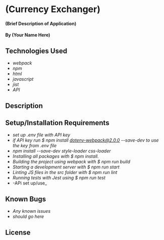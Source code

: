 # (Currency Exchanger)

#### (Brief Description of Application)

#### By (Your Name Here)

## Technologies Used

* _webpack_
* _npm_
* _html_
* _javascript_
* _jist_
* _API_


## Description

## Setup/Installation Requirements

* _set up .env file with API key_
* _if API key run $ npm install dotenv-webpack@2.0.0 --save-dev to use the key from .env file_
* _npm install --save-dev style-loader css-loader_
* _Installing all packages with $ npm install._
* _Building the project using webpack with $ npm run build_
* _Starting a development server with $ npm run start_
* _Linting JS files in the src folder with $ npm run lint_
* _Running tests with Jest using $ npm run test_
* -APi set up/use_

## Known Bugs

* _Any known issues_
* _should go here_

## License